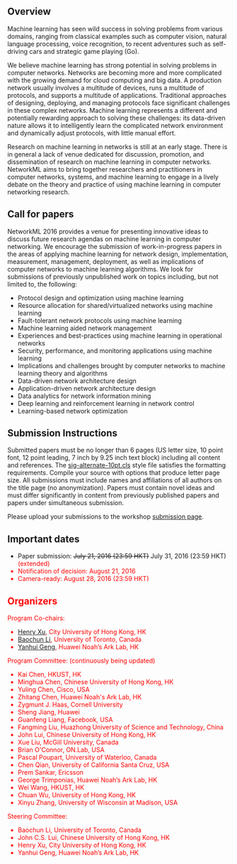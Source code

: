 ## Overview ##

Machine learning has seen wild success in solving problems from various domains, ranging from classical examples such as computer vision, natural language processing, voice recognition, to recent adventures such as self-driving cars and strategic game playing (Go).

We believe machine learning has strong potential in solving problems in computer networks. Networks are becoming more and more complicated with the growing demand for cloud computing and big data. A production network usually involves a multitude of devices, runs a multitude of protocols, and supports a multitude of applications. Traditional approaches of designing, deploying, and managing protocols face significant challenges in these complex networks. Machine learning represents a different and potentially rewarding approach to solving these challenges: its data-driven nature allows it to intelligently learn the complicated network environment and dynamically adjust protocols, with little manual effort.

Research on machine learning in networks is still at an early stage. There is in general a lack of venue dedicated for discussion, promotion, and dissemination of research on machine learning in computer networks.
NetworkML aims to bring together researchers and practitioners in computer networks, systems, and machine learning to engage in a lively debate on the theory and practice of using machine learning in computer networking research. 


## Call for papers ##

NetworkML 2016 provides a venue for presenting innovative ideas to discuss future research agendas on machine learning in computer networking.
We encourage the submission of work-in-progress papers in the areas of applying machine learning for network design, implementation, measurement, management, deployment, as well as implications of computer networks to machine learning algorithms. We look for submissions of previously unpublished work on topics including, but not limited to, the following:

* Protocol design and optimization using machine learning
* Resource allocation for shared/virtualized networks using machine learning
* Fault-tolerant network protocols using machine learning
* Machine learning aided network management
* Experiences and best-practices using machine learning in operational networks
* Security, performance, and monitoring applications using machine learning
* Implications and challenges brought by computer networks to machine learning theory and algorithms
* Data-driven network architecture design
* Application-driven network architecture design 
* Data analytics for network information mining
* Deep learning and reinforcement learning in network control
* Learning-based network optimization


## Submission Instructions ##

Submitted papers must be no longer than 6 pages (US letter size, 10 point font, 12 point leading, 7 inch by 9.25 inch text block) including all content and references. The [sig-alternate-10pt.cls](http://conferences.sigcomm.org/sigcomm/2010/sig-alternate-10pt.cls) style file satisfies the formatting requirements. Compile your source with options that produce letter page size. All submissions must include names and affiliations of all authors on the title page (no anonymization). Papers must contain novel ideas and must differ significantly in content from previously published papers and papers under simultaneous submission. 

Please upload your submissions to the workshop [submission page](https://networkml2016.cs.cityu.edu.hk/hotcrp).

## Important dates ##

* Paper submission: ~~July 21, 2016 (23:59 HKT)~~ July 31, 2016 (23:59 HKT) <font color="red">(extended)<font>
* Notification of decision: August 21, 2016
* Camera-ready: August 28, 2016 (23:59 HKT)


## Organizers ##

Program Co-chairs:

* [Henry Xu](http://www.cs.cityu.edu.hk/~hxu/index.html), City University of Hong Kong, HK
* [Baochun Li](http://iqua.ece.toronto.edu/bli/), University of Toronto, Canada
* [Yanhui Geng](https://sites.google.com/site/yhgeng/), Huawei Noah’s Ark Lab, HK

Program Committee: (continuously being updated)

* Kai Chen, HKUST, HK
* Minghua Chen, Chinese University of Hong Kong, HK
* Yuling Chen, Cisco, USA
* Zhitang Chen, Huawei Noah's Ark Lab, HK
* Zygmunt J. Haas, Cornell University
* Sheng Jiang, Huawei
* Guanfeng Liang, Facebook, USA
* Fangming Liu, Huazhong University of Science and Technology, China
* John Lui, Chinese University of Hong Kong, HK
* Xue Liu, McGill University, Canada
* Brian O'Connor, ON.Lab, USA
* Pascal Poupart, University of Waterloo, Canada
* Chen Qian, University of California Santa Cruz, USA
* Prem Sankar, Ericsson
* George Trimponias, Huawei Noah’s Ark Lab, HK
* Wei Wang, HKUST, HK
* Chuan Wu, University of Hong Kong, HK
* Xinyu Zhang, University of Wisconsin at Madison, USA

Steering Committee:

* Baochun Li, University of Toronto, Canada
* John C.S. Lui, Chinese University of Hong Kong, HK
* Henry Xu, City University of Hong Kong, HK
* Yanhui Geng, Huawei Noah’s Ark Lab, HK

